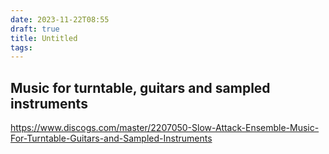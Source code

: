 ```yaml
---
date: 2023-11-22T08:55
draft: true
title: Untitled
tags:
---
```

## Music for turntable, guitars and sampled instruments

https://www.discogs.com/master/2207050-Slow-Attack-Ensemble-Music-For-Turntable-Guitars-and-Sampled-Instruments

